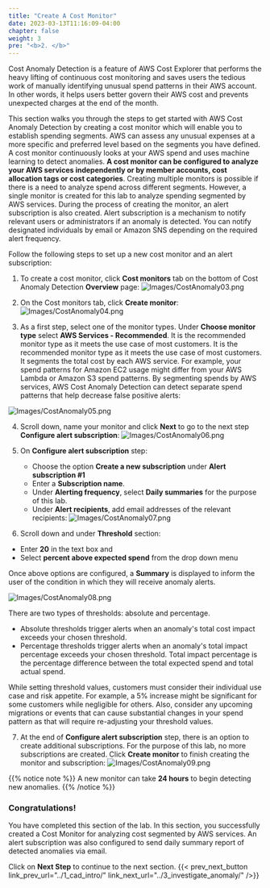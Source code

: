 ```yaml
---
title: "Create A Cost Monitor"
date: 2023-03-13T11:16:09-04:00
chapter: false
weight: 3
pre: "<b>2. </b>"
---
```


Cost Anomaly Detection is a feature of AWS Cost Explorer that performs the heavy lifting of continuous cost monitoring and saves users the tedious work of manually identifying unusual spend patterns in their AWS account. In other words, it helps users better govern their AWS cost and prevents unexpected charges at the end of the month.

This section walks you through the steps to get started with AWS Cost Anomaly Detection by creating a cost monitor which will enable you to establish spending segments. AWS can assess any unusual expenses at a more specific and preferred level based on the segments you have defined. A cost monitor continuously looks at your AWS spend and uses machine learning to detect anomalies. **A cost monitor can be configured to analyze your AWS services independently or by member accounts, cost allocation tags or cost categories**. Creating multiple monitors is possible if there is a need to analyze spend across different segments. However, a single monitor is created for this lab to analyze spending segmented by AWS services. During the process of creating the monitor, an alert subscription is also created. Alert subscription is a mechanism to notify relevant users or administrators if an anomaly is detected. You can notify designated individuals by email or Amazon SNS depending on the required alert frequency.

Follow the following steps to set up a new cost monitor and an alert subscription:

1. To create a cost monitor, click **Cost monitors** tab on the bottom of Cost Anomaly Detection **Overview** page:
![Images/CostAnomaly03.png](/Cost/200_6_Cost_Anomaly_Detection/Images/cost_anomaly_03.png?classes=lab_picture_small)

2. On the Cost monitors tab, click **Create monitor**:
![Images/CostAnomaly04.png](/Cost/200_6_Cost_Anomaly_Detection/Images/cost_anomaly_04.png?classes=lab_picture_small)

3. As a first step, select one of the monitor types. Under **Choose monitor type** select **AWS Services - Recommended**. It is the recommended monitor type as it meets the use case of most customers. It is the recommended monitor type as it meets the use case of most customers. It segments the total cost by each AWS service. For example, your spend patterns for Amazon EC2 usage might differ from your AWS Lambda or Amazon S3 spend patterns. By segmenting spends by AWS services, AWS Cost Anomaly Detection can detect separate spend patterns that help decrease false positive alerts:

![Images/CostAnomaly05.png](/Cost/200_6_Cost_Anomaly_Detection/Images/cost_anomaly_05.png?classes=lab_picture_small)

4. Scroll down, name your monitor and click **Next** to go to the next step **Configure alert subscription**:
![Images/CostAnomaly06.png](/Cost/200_6_Cost_Anomaly_Detection/Images/cost_anomaly_06.png?classes=lab_picture_small)

5. On **Configure alert subscription** step:
    * Choose the option **Create a new subscription** under **Alert subscription #1**
    * Enter a **Subscription name**.
    * Under **Alerting frequency**, select **Daily summaries** for the purpose of this lab. 
    * Under **Alert recipients**, add email addresses of the relevant recipients:
![Images/CostAnomaly07.png](/Cost/200_6_Cost_Anomaly_Detection/Images/cost_anomaly_07.png?classes=lab_picture_small)

6. Scroll down and under **Threshold** section:
* Enter **20** in the text box and
* Select **percent above expected spend** from the drop down menu

Once above options are configured, a **Summary** is displayed to inform the user of the condition in which they will receive anomaly alerts. 

![Images/CostAnomaly08.png](/Cost/200_6_Cost_Anomaly_Detection/Images/cost_anomaly_08.png?classes=lab_picture_small)

There are two types of thresholds: absolute and percentage. 
- Absolute thresholds trigger alerts when an anomaly's total cost impact exceeds your chosen threshold.
- Percentage thresholds trigger alerts when an anomaly's total impact percentage exceeds your chosen threshold. Total impact percentage is the percentage difference between the total expected spend and total actual spend.

While setting threshold values, customers must consider their individual use case and risk appetite. For example, a 5% increase might be significant for some customers while negligible for others. Also, consider any upcoming migrations or events that can cause substantial changes in your spend pattern as that will require re-adjusting your threshold values.

7. At the end of **Configure alert subscription** step, there is an option to create additional subscriptions. For the purpose of this lab, no more subscriptions are created. Click **Create monitor** to finish creating the monitor and subscription:
![Images/CostAnomaly09.png](/Cost/200_6_Cost_Anomaly_Detection/Images/cost_anomaly_09.png?classes=lab_picture_small)

{{% notice note %}}
A new monitor can take **24 hours** to begin detecting new anomalies.
{{% /notice %}}

### Congratulations!
You have completed this section of the lab. In this section, you
successfully created a Cost Monitor for analyzing cost segmented by AWS services. An alert subscription was also configured to send daily summary report of detected anomalies via email.  

Click on **Next Step** to continue to the next section.
{{< prev_next_button link_prev_url="../1_cad_intro/" link_next_url="../3_investigate_anomaly/" />}}
